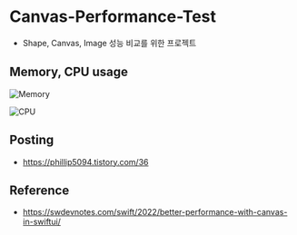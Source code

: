 # Canvas-Performance-Test

* Shape, Canvas, Image 성능 비교를 위한 프로젝트

## Memory, CPU usage

![Memory](https://user-images.githubusercontent.com/58776221/158070321-8eb2bc37-498e-4730-9428-4e0bfb2dcb5f.png)

![CPU](https://user-images.githubusercontent.com/58776221/158070317-9aef9632-3f31-412d-b74e-62bc29610459.png)


## Posting

* https://phillip5094.tistory.com/36

## Reference

* https://swdevnotes.com/swift/2022/better-performance-with-canvas-in-swiftui/
